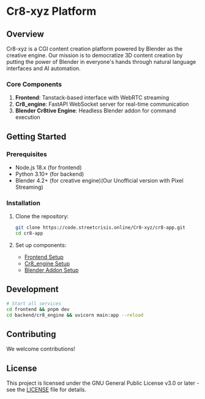 # Cr8-xyz Platform

## Overview

Cr8-xyz is a CGI content creation platform powered by Blender as the creative engine. Our mission is to democratize 3D content creation by putting the power of Blender in everyone's hands through natural language interfaces and AI automation.

### Core Components

1. **Frontend**: Tanstack-based interface with WebRTC streaming
2. **Cr8_engine**: FastAPI WebSocket server for real-time communication
3. **Blender Cr8tive Engine**: Headless Blender addon for command execution

## Getting Started

### Prerequisites

- Node.js 18.x (for frontend)
- Python 3.10+ (for backend)
- Blender 4.2+ (for creative engine)(Our Unofficial version with Pixel Streaming)

### Installation

1. Clone the repository:

   ```bash
   git clone https://code.streetcrisis.online/Cr8-xyz/cr8-app.git
   cd cr8-app
   ```

2. Set up components:
   - [Frontend Setup](frontend/README.md)
   - [Cr8_engine Setup](backend/cr8_engine/README.md)
   - [Blender Addon Setup](backend/blender_cr8tive_engine/README.md)

## Development

```bash
# Start all services
cd frontend && pnpm dev
cd backend/cr8_engine && uvicorn main:app --reload
```

## Contributing

We welcome contributions!

## License

This project is licensed under the GNU General Public License v3.0 or later - see the [LICENSE](docs/LICENSE) file for details.

